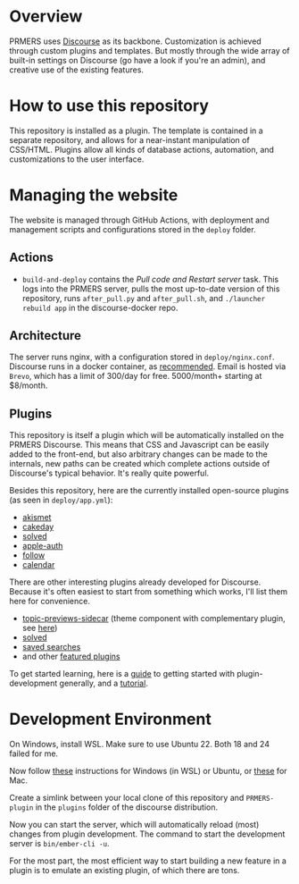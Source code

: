 # Overview
PRMERS uses [Discourse](https://www.discourse.org/) as its backbone.
Customization is achieved through custom plugins and templates.
But mostly through the wide array of built-in settings on Discourse (go have a look if you're an admin),
  and creative use of the existing features.

# How to use this repository
This repository is installed as a plugin.
The template is contained in a separate repository, and allows for a near-instant manipulation of CSS/HTML.
Plugins allow all kinds of database actions, automation, and customizations to the user interface.

# Managing the website
The website is managed through GitHub Actions, with deployment and management scripts and configurations stored in the `deploy` folder.

## Actions
+ `build-and-deploy` contains the *Pull code and Restart server* task. This logs into the PRMERS server, pulls the most up-to-date version of this repository, runs `after_pull.py` and `after_pull.sh`, and `./launcher rebuild app` in the discourse-docker repo.

## Architecture
The server runs nginx, with a configuration stored in `deploy/nginx.conf`.
Discourse runs in a docker container, as [recommended](https://github.com/discourse/discourse/blob/main/docs/INSTALL-cloud.md).
Email is hosted via `Brevo`, which has a limit of 300/day for free. 5000/month+ starting at $8/month.

## Plugins
This repository is itself a plugin which will be automatically installed on the PRMERS Discourse.
This means that CSS and Javascript can be easily added to the front-end, but also arbitrary changes can be made to the internals, new paths can be created which complete actions outside of Discourse's typical behavior. It's really quite powerful.

Besides this repository, here are the currently installed open-source plugins (as seen in `deploy/app.yml`):

+ [akismet](https://github.com/discourse/discourse-akismet.git)
+ [cakeday](https://github.com/discourse/discourse-cakeday.git)
+ [solved](https://github.com/discourse/discourse-solved)
+ [apple-auth](https://github.com/discourse/discourse-apple-auth)
+ [follow](https://github.com/discourse/discourse-follow)
+ [calendar](https://github.com/discourse/discourse-calendar)

There are other interesting plugins already developed for Discourse. Because it's often easiest to start from something which works, I'll list them here for convenience.

+ [topic-previews-sidecar](https://github.com/paviliondev/discourse-topic-previews-sidecar/) (theme component with complementary plugin, see [here](https://meta.discourse.org/t/topic-list-previews-theme-component/209973?u=merefield))
+ [solved](https://github.com/discourse/discourse-solved)
+ [saved searches](https://meta.discourse.org/t/discourse-saved-searches/67901)
+ and other [featured plugins](https://www.discourse.org/plugins)

To get started learning, here is a [guide](https://meta.discourse.org/t/how-do-you-learn-to-build-discourse-plugins/57946/8) to getting started with plugin-development generally, and a [tutorial](https://meta.discourse.org/t/learn-how-to-start-building-stuff-for-discourse-if-youre-newbie-like-myself/45954).

# Development Environment

On Windows, install WSL. Make sure to use Ubuntu 22. Both 18 and 24 failed for me.

Now follow [these](https://meta.discourse.org/t/install-discourse-on-ubuntu-or-debian-for-development/14727) instructions for Windows (in WSL) or Ubuntu, or [these](https://meta.discourse.org/t/install-discourse-on-macos-for-development/15772) for Mac.

Create a simlink between your local clone of this repository and `PRMERS-plugin` in the `plugins` folder of the discourse distribution.

Now you can start the server, which will automatically reload (most) changes from plugin development.
The command to start the development server is `bin/ember-cli -u`.

For the most part, the most efficient way to start building a new feature in a plugin is to emulate an existing plugin, of which there are tons.